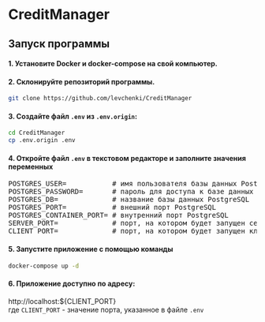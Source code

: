 # CreditManager
## Запуск программы
#### 1. Установите Docker и docker-compose на свой компьютер.
#### 2. Склонируйте репозиторий программы.
```bash
git clone https://github.com/levchenki/CreditManager
```
#### 3. Создайте файл `.env` из `.env.origin`:
```bash
cd CreditManager
cp .env.origin .env
```
#### 4. Откройте файл `.env` в текстовом редакторе и заполните значения переменных
<pre>
POSTGRES_USER=           # имя пользователя базы данных PostgreSQL 
POSTGRES_PASSWORD=       # пароль для доступа к базе данных PostgreSQL
POSTGRES_DB=             # название базы данных PostgreSQL
POSTGRES_PORT=           # внешний порт PostgreSQL
POSTGRES_CONTAINER_PORT= # внутренний порт PostgreSQL 
SERVER_PORT=             # порт, на котором будет запущен сервер
CLIENT_PORT=             # порт, на котором будет запущен клиент
</pre>
#### 5. Запустите приложение с помощью команды 
```bash
docker-compose up -d
```
#### 6. Приложение доступно по адресу: 
http://localhost:${CLIENT_PORT} \
где `CLIENT_PORT` - значение порта, указанное в файле `.env`